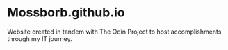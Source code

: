 # Mossborb.github.io
Website created in tandem with The Odin Project to host accomplishments through my IT journey. 
